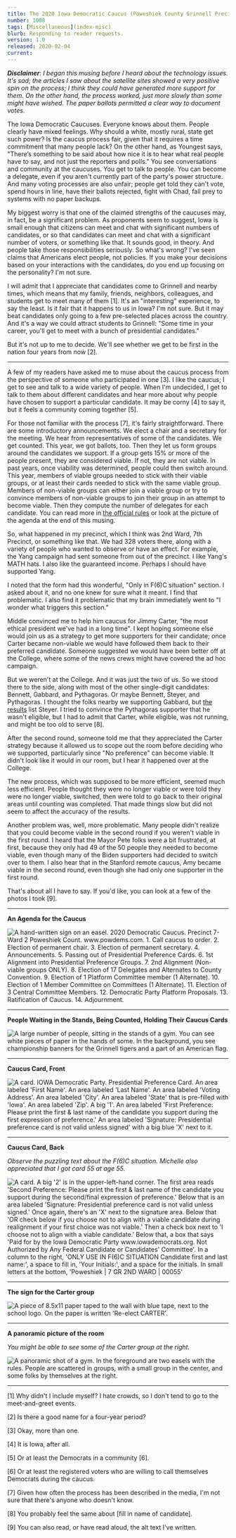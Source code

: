 ```yaml
---
title: The 2020 Iowa Democratic Caucus (Poweshiek County Grinnell Precinct 7 Ward 2)
number: 1008
tags: [Miscellaneous](index-misc)
blurb: Responding to reader requests.
version: 1.0
released: 2020-02-04 
current: 
---
```

**_Disclaimer_**: _I began this musing before I heard about the
technology issues.  It's sad; the articles I saw about the satellite
sites showed a very positive spin on the process; I think they 
could have generated more support for them.  On the other hand,
the process worked, just more slowly than some might have wished.
The paper ballots permitted a clear way to document votes._

The Iowa Democratic Caucuses.  Everyone knows about them.  People
clearly have mixed feelings.  Why should a white, mostly rural,
state get such power?  Is the caucus process fair, given that it
requires a time commitment that many people lack?  On the other
hand, as Youngest says, "There’s something to be said about how
nice it is to hear what real people have to say, and not just the
reporters and polls."  You see conversations and community at the
caucuses.  You get to talk to people.  You can become a delegate,
even if you aren't currently part of the party's power structure.
And many voting processes are also unfair; people get told they
can't vote, spend hours in line, have their ballots rejected, fight
with Chad, fall prey to systems with no paper backups.  

My biggest worry is that one of the claimed strengths of the caucuses
may, in fact, be a significant problem.  As proponents seem to
suggest, Iowa is small enough that citizens can meet and chat with
significant numbers of candidates, or so that candidates can meet
and chat with a significant number of voters, or something like
that.  It sounds good, in theory.  And people take those responsibilities
seriously.  So what's wrong?  I've seen claims that Americans elect
people, not policies.  If you make your decisions based on your
interactions with the candidates, do you end up focusing on the
personality?  I'm not sure.

I will admit that I appreciate that candidates come to Grinnell and
nearby times, which means that my family, friends, neighbors,
colleagues, and students get to meet many of them [1].  It's an
"interesting" experience, to say the least.  Is it fair that it
happens to us in Iowa?  I'm not sure.  But it may beat candidates
only going to a few pre-selected places across the country.  And it's
a way we could attract students to Grinnell: "Some time in your career,
you'll get to meet with a bunch of presidential candidates."  

But it's not up to me to decide.  We'll see whether we get to be first
in the nation four years from now [2].

---

A few of my readers have asked me to muse about the caucus process
from the perspective of someone who participated in one [3].  I
like the caucus; I get to see and talk to a wide variety of people.
When I'm undecided, I get to talk to them about different candidates
and hear more about why people have chosen to support a particular
candidate.  It may be corny [4] to say it, but it feels a community 
coming together [5].

For those not familiar with the process [7], it's fairly straightforward.
There are some introductory announcements.  We elect a chair and a
secretary for the meeting.  We hear from representatives of some
of the candidates.  We get counted.  This year, we got ballots,
too.  Then they let us form groups around the candidates we support.
If a group gets 15% or more of the people present, they are considered
viable.  If not, they are not viable.  In past years, once viability
was determined, people could then switch around.  This year, members
of viable groups needed to stick with their viable groups, or at
least their cards needed to stick with the same viable group.
Members of non-viable groups can either join a viable group or try
to convince members of non-viable groups to join their group in an
attempt to become viable.  Then they compute the number of delegates
for each candidate.  You can read more in [the official
rules](https://acc99235-748f-4706-80f5-4b87384c1fb7.filesusr.com/ugd/5af8f4_2618217ea4384df5822b5eb004672c84.pdf) or look at the picture of the agenda
at the end of this musing.

So, what happened in my precinct, which I think was 2nd Ward, 7th
Precinct, or something like that.  We had 328 voters there, along
with a variety of people who wanted to observe or have an effect.
For example, the Yang campaign had sent someone from out of the
precinct.  I like Yang's MATH hats.  I also like the guaranteed
income.  Perhaps I should have supported Yang.

I noted that the form had this wonderful, "Only in F(6)C situation"
section.  I asked about it, and no one knew for sure what it meant.
I find that problematic.  I also find it problematic that my brain
immediately went to "I wonder what triggers this section."

Middle convinced me to help him caucus for Jimmy Carter, "the most
ethical president we've had in a long time".  I kept hoping someone
else would join us as a strategy to get more supporters for their
candidate; once Carter became non-viable we would have followed
them back to their preferred candidate.  Someone suggested we would
have been better off at the College, where some of the news crews might
have covered the ad hoc campaign.  

But we weren't at the College.  And it was just the two of us.  So
we stood there to the side, along with most of the other single-digit
candidates: Bennett, Gabbard, and Pythagoras.  Or maybe Bennett,
Steyer, and Pythagoras.  I thought the folks nearby we supporting
Gabbard, but [the results](https://results.thecaucuses.org/) list
Steyer.  I tried to convince the Pythagoras supporter that he wasn't
eligible, but I had to admit that Carter, while eligible, was not
running, and might be too old to serve [8].

After the second round, someone told me that they appreciated the
Carter strategy because it allowed us to scope out the room before
deciding who we supported, particularly since "No preference" can
become viable.  It didn't look like it would in our room, but I
hear it happened over at the College.

The new process, which was supposed to be more efficient, seemed
much less efficient.  People thought they were no longer viable or
were told they were no longer viable, switched, then were told to
go back to their original areas until counting was completed.  That
made things slow but did not seem to affect the accuracy of the
results.

Another problem was, well, more problematic.  Many people didn't
realize that you could become viable in the second round if you
weren't viable in the first round.  I heard that the Mayor Pete folks
were a bit frustrated, at first, because they only had 49 of the 50
people they needed to become viable, even though many of the Biden
supporters had decided to switch over to them.   I also hear that in
the Stanford remote caucus, Amy became viable in the second round,
even though she had only one supporter in the first round.

That's about all I have to say.  If you'd like, you can look at a
few of the photos I took [9].

---

**An Agenda for the Caucus**

<img src="images/caucus/agenda.png" alt="A hand-written sign on an easel.  2020 Democratic Caucus.  Precinct 7-Ward 2 Poweshiek Count.  www.powdems.com.  1. Call caucus to order.  2. Election of permanent chair.  3. Election of permanent secretary.  4. Announcements.  5. Passing out of Presidential Preference Cards.  6. 1st Alignment into Presidential Preference Groups.  7. 2nd Alignment (Non-viable groups ONLY).  8. Election of 17 Delegates and Alternates to County Convention.  9. Election of 1 Platform Committee member (1 Alternate).  10. Election of 1 Member Committee on Committees (1 Alternate).  11. Election of 3 Central Committee Members.  12. Democratic Party Platform Proposals.  13. Ratification of Caucus.  14. Adjournment.">

---

**People Waiting in the Stands, Being Counted, Holding Their Caucus Cards**

<img src="images/caucus/stands.png" alt="A large number of people, sitting in the stands of a gym.  You can see white pieces of paper in the hands of some.  In the background, you see championship banners for the Grinnell tigers and a part of an American flag.">

---

**Caucus Card, Front**

<img src="images/caucus/card1.png" alt="A card.  IOWA Democratic Party.  Presidential Preference Card.  An area labeled 'First Name'.  An area labeled 'Last Name'.  An area labeled 'Voting Address'.  An area labeled 'City'.  An area labeled 'State' that is pre-filled with 'Iowa'.  An area labeled 'Zip'.  A big '1'.  An area labeled 'First Preference: Please print the first & last name of the candidate you support during the first expression of preference.'  An area labeled 'Signature: Presidential preference card is not valid unless signed' with a big blue 'X' next to it.">

---

**Caucus Card, Back**

_Observe the puzzling text about the F(6)C situation.  Michelle also appreciated that I got card 55 at age 55._

<img src="images/caucus/card2.png" alt="A card.  A big '2' is in the upper-left-hand corner.  The first area reads 'Second Preference: Please print the first & last name of the candidate you support during the second/final expression of preference.'  Below that is an area labeled 'Signature: Presidential preference card is not valid unless signed.'  Once again, there's an 'X' next to the signature area.  Below that 'OR check below if you choose not to align with a viable candidate during realignment if your first choice was not viable.'  Then a check box next to 'I choose not to align with a viable candidate.'  Below that, a box that says 'Paid for by the Iowa Democratic Party www.iowademocrats.org.  Not Authorized by Any Federal Candidate or Candidates' Committee'.  In a column to the right, 'ONLY USE IN F(6)C SITUATION Candidate first and last name:', a space to fill in, 'Your Initials:', and a space for the initials.  In small letters at the bottom, 'Poweshiek | 7 GR 2ND WARD | 00055'">

---

**The sign for the Carter group**

<img src="images/caucus/carter.png" alt="A piece of 8.5x11 paper taped to the wall with blue tape, next to the school logo.  On the paper is written 'Re-elect CARTER'.">

---

**A panoramic picture of the room**

_You might be able to see some of the Carter group at the right._

<img src="images/caucus/gym.png" alt="A panoramic shot of a gym.  In the foreground are two easels with the rules.  People are scattered in groups, with a small group in the center, and some folks by themselves at the right.">

---

[1] Why didn't I include myself?  I hate crowds, so I don't tend to
go to the meet-and-greet events.

[2] Is there a good name for a four-year period?

[3] Okay, more than one.

[4] It is Iowa, after all.

[5] Or at least the Democrats in a community [6].

[6] Or at least the registered voters who are willing to call themselves
Democrats during the caucus.

[7] Given how often the process has been described in the media, I'm not
sure that there's anyone who doesn't know.

[8] You probably feel the same about [fill in name of candidate].

[9] You can also read, or have read aloud, the alt text I've written.
